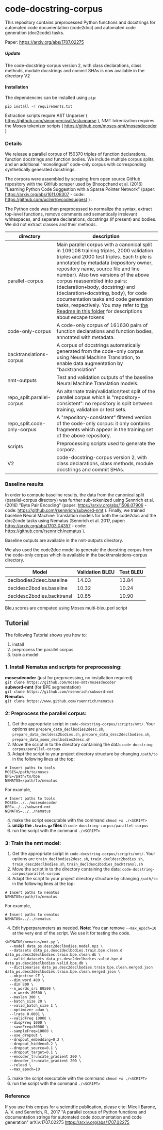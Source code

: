 # code-docstring-corpus

This repository contains preprocessed Python functions and docstrings for automated code documentation (code2doc) and automated code generation (doc2code) tasks.

Paper: https://arxiv.org/abs/1707.02275

##### Update
The code-docstring-corpus version 2, with class declarations, class methods, module docstrings and commit SHAs is now available in the directory V2

#### Installation
The dependencies can be installed using `pip`:
```
pip install -r requirements.txt
```

Extraction scripts require AST Unparser ( https://github.com/simonpercivall/astunparse ), NMT tokenization requires the Moses tokenizer scripts ( https://github.com/moses-smt/mosesdecoder )

### Details

We release a parallel corpus of 150370 triples of function declarations, function docstrings and function bodies. We include multiple corpus splits, and an additional "monolingual" code-only corpus with corresponding synthetically generated docstrings.

The corpora were assembled by scraping from open source GitHub repository with the GitHub scraper used by Bhoopchand et al. (2016) "Learning Python Code Suggestion with a Sparse Pointer Network" (paper: https://arxiv.org/abs/1611.08307 - code: https://github.com/uclmr/pycodesuggest ) .

The Python code was then preprocessed to normalize the syntax, extract top-level functions, remove comments and semantically irrelevant whitespaces, and separate declarations, docstrings (if present) and bodies. We did not extract classes and their methods.

| directory | description |
|---        |---          |
| parallel-corpus | Main parallel corpus with a canonical split in  109108 training triples, 2000 validation triples and 2000 test triples. Each triple is annotated by metadata (repository owner, repository name, source file and line number). Also two versions of the above corpus reassembled into pairs: (declaration+body, docstring) and (declaration+docstring, body), for  code documentation tasks and code generation tasks, respectively. You may refer to [the Readme in this folder](./parallel-corpus/) for descriptions about escape tokens| 
| code-only-corpus | A code-only corpus of 161630 pairs of function declarations and function bodies, annotated with metadata. |
| backtranslations-corpus | A corpus of docstrings automatically generated from the code-only corpus using Neural Machine Translation, to enable data augmentation by "backtranslation" |
| nmt-outputs | Test and validation outputs of the baseline Neural Machine Translation models. |
| repo_split.parallel-corpus | An alternate train/validation/test split of the parallel corpus which is "repository-consistent": no repository is split between training, validation or test sets. |
| repo_split.code-only-corpus | A "repository-consistent" filtered version of the code-only corpus: it only contains fragments which appear in the training set of the above repository. |
| scripts | Preprocessing scripts used to generate the corpora. |
| V2 | code-docstring-corpus version 2, with class declarations, class methods, module docstrings and commit SHAs. |


### Baseline results

In order to compute baseline results, the data from the canonical split (parallel-corpus directory) was further sub-tokenized using Sennrich et al. (2016) "Byte Pair Encoding" (paper: https://arxiv.org/abs/1508.07909 - code: https://github.com/rsennrich/subword-nmt ). Finally, we trained baseline Neural Machine Translation models for both the code2doc and the doc2code tasks using Nematus (Sennrich et al. 2017, paper: https://arxiv.org/abs/1703.04357 - code: https://github.com/rsennrich/nematus ).

Baseline outputs are available in the nmt-outputs directory.

We also used the code2doc model to generate the docstring corpus from the code-only corpus which is available in the backtranslations-corpus directory.

| Model 	             | Validation BLEU | Test BLEU |
|--- 	                     |---   	       |---        |
| declbodies2desc.baseline   | 14.03           | 13.84     |
| decldesc2bodies.baseline   | 10.32           | 10.24     |
| decldesc2bodies.backtransl | 10.85           | 10.90     |

Bleu scores are computed using Moses multi-bleu.perl script

## Tutorial
The following Tutorial shows you how to:
1. install
2. preprocess the parallel corpus
3. train a model

### 1. Install Nematus and scripts for preprocessing:
**mosesdecoder** (just for preprocessing, no installation required)  
`git clone https://github.com/moses-smt/mosesdecoder`  
**subword-nmt** (for BPE segmentation)  
`git clone https://github.com/rsennrich/subword-nmt`  
**Nematus**  
`git clone https://www.github.com/rsennrich/nematus` 

### 2: Preprocess the parallel corpus:
1. Get the appropriate script in `code-docstring-corpus/scripts/nmt/`. Your options are `prepare_data_declbodies2desc.sh`, 
`prepare_data_decldesc2bodies.sh`, `prepare_data_desc2declbodies.sh`, `prepare_data_mono_declbodies2desc.sh`
2. Move the script in to the directory containing the data: `code-docstring-corpus/parallel-corpus`
3. Adapt the script to your project directory structure by changing `/path/to` in the following lines at the top:   
```
# Insert paths to tools
MOSES=/path/to/moses
BPE=/path/to/bpe
NEMATUS=/path/to/nematus
```
For example, 
```
# Insert paths to tools
MOSES=../../mosesdecoder
BPE=../../subword-nmt
NEMATUS=../../nematus
```
4. make the script executable with the command `chmod +x ./<SCRIPT>`
5. **unzip the `.train.gz` files** in `code-docstring-corpus/parallel-corpus`
6. run the script with the command `./<SCRIPT>`

### 3: Train the nmt model:
1. Get the appropriate script in `code-docstring-corpus/scripts/nmt/`. Your options are `train_declbodies2desc.sh`, 
`train_decldesc2bodies.sh`, `train_desc2declbodies.sh`, `train_decldesc2bodies_backtransl.sh`
2. Move the script in to the directory containing the data: `code-docstring-corpus/parallel-corpus`
3. Adapt the script to your project directory structure by changing `/path/to` in the following lines at the top: 
```
# Insert paths to nematus
NEMATUS=/path/to/nematus
```
For example,
```
# Insert paths to nematus
NEMATUS=../../nematus
```
4. Edit hyperparameters as needed. 
**Note**: You can remove `--max_epoch=10` at the very end of the script. We use it for testing the code.
```
$NEMATUS/nematus/nmt.py \
  --model data_ps.desc2declbodies.model.npz \
  --datasets data_ps.desc2declbodies.train.bpe.clean.d data_ps.desc2declbodies.train.bpe.clean.db \
  --valid_datasets data_ps.desc2declbodies.valid.bpe.d data_ps.desc2declbodies.valid.bpe.db \
  --dictionaries data_ps.desc2declbodies.train.bpe.clean.merged.json data_ps.desc2declbodies.train.bpe.clean.merged.json \
  --objective CE \
  --dim_word 400 \
  --dim 800 \
  --n_words_src 89500 \
  --n_words 89500 \
  --maxlen 300 \
  --batch_size 20 \
  --valid_batch_size 1 \
  --optimizer adam \
  --lrate 0.0001 \
  --validFreq 10000 \
  --dispFreq 1000 \
  --saveFreq=30000 \
  --sampleFreq=10000 \
  --use_dropout \
  --dropout_embedding=0.2 \
  --dropout_hidden=0.2 \
  --dropout_source=0.1 \
  --dropout_target=0.1 \
  --encoder_truncate_gradient 200 \
  --decoder_truncate_gradient 200 \
  --reload \
  --max_epoch=10
```
5. make the script executable with the command `chmod +x ./<SCRIPT>`
6. run the script with the command `./<SCRIPT>`

### Reference

If you use this corpus for a scientific publication, please cite: Miceli Barone, A. V. and Sennrich, R., 2017 "A parallel corpus of Python functions and documentation strings for automated code documentation and code generation" arXiv:1707.02275 https://arxiv.org/abs/1707.02275
